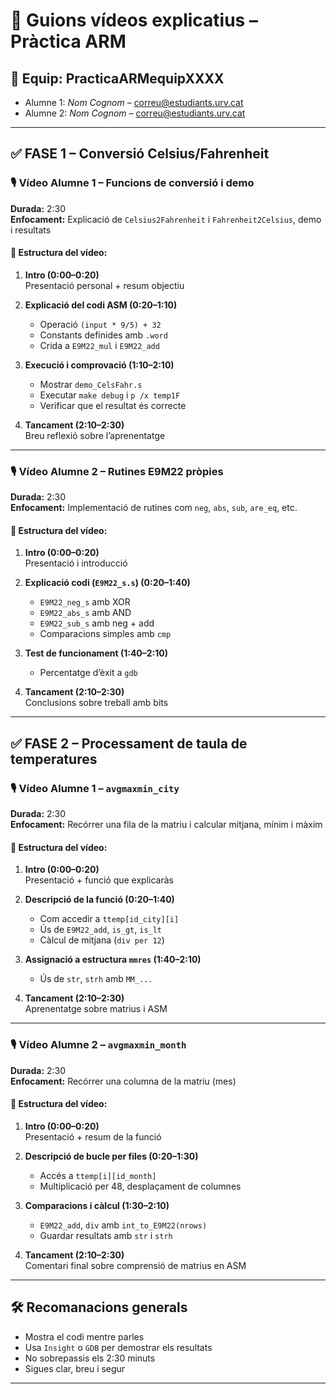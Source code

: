 # 🎥 Guions vídeos explicatius – Pràctica ARM

## 👥 Equip: PracticaARMequipXXXX
- Alumne 1: _Nom Cognom_ – correu@estudiants.urv.cat
- Alumne 2: _Nom Cognom_ – correu@estudiants.urv.cat

---

## ✅ FASE 1 – Conversió Celsius/Fahrenheit

### 🎙️ Vídeo Alumne 1 – Funcions de conversió i demo

**Durada:** 2:30  
**Enfocament:** Explicació de `Celsius2Fahrenheit` i `Fahrenheit2Celsius`, demo i resultats

#### 🔹 Estructura del vídeo:

1. **Intro (0:00–0:20)**  
   Presentació personal + resum objectiu

2. **Explicació del codi ASM (0:20–1:10)**  
   - Operació `(input * 9/5) + 32`
   - Constants definides amb `.word`
   - Crida a `E9M22_mul` i `E9M22_add`

3. **Execució i comprovació (1:10–2:10)**  
   - Mostrar `demo_CelsFahr.s`
   - Executar `make debug` i `p /x temp1F`
   - Verificar que el resultat és correcte

4. **Tancament (2:10–2:30)**  
   Breu reflexió sobre l’aprenentatge

---

### 🎙️ Vídeo Alumne 2 – Rutines E9M22 pròpies

**Durada:** 2:30  
**Enfocament:** Implementació de rutines com `neg`, `abs`, `sub`, `are_eq`, etc.

#### 🔹 Estructura del vídeo:

1. **Intro (0:00–0:20)**  
   Presentació i introducció

2. **Explicació codi (`E9M22_s.s`) (0:20–1:40)**  
   - `E9M22_neg_s` amb XOR
   - `E9M22_abs_s` amb AND
   - `E9M22_sub_s` amb neg + add
   - Comparacions simples amb `cmp`

3. **Test de funcionament (1:40–2:10)**  
   - Percentatge d’èxit a `gdb`

4. **Tancament (2:10–2:30)**  
   Conclusions sobre treball amb bits

---

## ✅ FASE 2 – Processament de taula de temperatures

### 🎙️ Vídeo Alumne 1 – `avgmaxmin_city`

**Durada:** 2:30  
**Enfocament:** Recórrer una fila de la matriu i calcular mitjana, mínim i màxim

#### 🔹 Estructura del vídeo:

1. **Intro (0:00–0:20)**  
   Presentació + funció que explicaràs

2. **Descripció de la funció (0:20–1:40)**  
   - Com accedir a `ttemp[id_city][i]`
   - Ús de `E9M22_add`, `is_gt`, `is_lt`
   - Càlcul de mitjana (`div per 12`)

3. **Assignació a estructura `mmres` (1:40–2:10)**  
   - Ús de `str`, `strh` amb `MM_...`

4. **Tancament (2:10–2:30)**  
   Aprenentatge sobre matrius i ASM

---

### 🎙️ Vídeo Alumne 2 – `avgmaxmin_month`

**Durada:** 2:30  
**Enfocament:** Recórrer una columna de la matriu (mes)

#### 🔹 Estructura del vídeo:

1. **Intro (0:00–0:20)**  
   Presentació + resum de la funció

2. **Descripció de bucle per files (0:20–1:30)**  
   - Accés a `ttemp[i][id_month]`
   - Multiplicació per 48, desplaçament de columnes

3. **Comparacions i càlcul (1:30–2:10)**  
   - `E9M22_add`, `div` amb `int_to_E9M22(nrows)`
   - Guardar resultats amb `str` i `strh`

4. **Tancament (2:10–2:30)**  
   Comentari final sobre comprensió de matrius en ASM

---

## 🛠️ Recomanacions generals

- Mostra el codi mentre parles
- Usa `Insight` o `GDB` per demostrar els resultats
- No sobrepassis els 2:30 minuts
- Sigues clar, breu i segur

---

